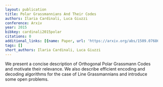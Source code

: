 ```yaml
---
layout: publication
title: Polar Grassmannians And Their Codes
authors: Ilaria Cardinali, Luca Giuzzi
conference: Arxiv
year: 2015
bibkey: cardinali2015polar
citations: 0
additional_links: [{name: Paper, url: 'https://arxiv.org/abs/1509.07686'}]
tags: []
short_authors: Ilaria Cardinali, Luca Giuzzi
---
```

We present a concise description of Orthogonal Polar Grassmann Codes and
motivate their relevance. We also describe efficient encoding and decoding
algorithms for the case of Line Grassmannians and introduce some open problems.